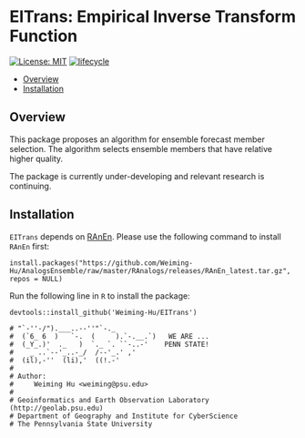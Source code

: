 # EITrans: Empirical Inverse Transform Function

[![License: MIT](https://img.shields.io/badge/License-MIT-yellow.svg)](https://opensource.org/licenses/MIT)
[![lifecycle](https://img.shields.io/badge/lifecycle-experimental-orange.svg)](https://www.tidyverse.org/lifecycle/#experimental)

<!-- vim-markdown-toc GitLab -->

* [Overview](#overview)
* [Installation](#installation)

<!-- vim-markdown-toc -->

## Overview

This package proposes an algorithm for ensemble forecast member selection. The algorithm selects ensemble members that have relative higher quality.

The package is currently under-developing and relevant research is continuing.


## Installation

`EITrans` depends on [RAnEn](https://weiming-hu.github.io/AnalogsEnsemble/). Please use the following command to install `RAnEn` first:

```
install.packages("https://github.com/Weiming-Hu/AnalogsEnsemble/raw/master/RAnalogs/releases/RAnEn_latest.tar.gz", repos = NULL)
```

Run the following line in `R` to install the package:

```
devtools::install_github('Weiming-Hu/EITrans')
```

```
# "`-''-/").___..--''"`-._
#  (`6_ 6  )   `-.  (     ).`-.__.`)   WE ARE ...
#  (_Y_.)'  ._   )  `._ `. ``-..-'    PENN STATE!
#    _ ..`--'_..-_/  /--'_.' ,'
#  (il),-''  (li),'  ((!.-'
# 
# Author: 
#     Weiming Hu <weiming@psu.edu>
#         
# Geoinformatics and Earth Observation Laboratory (http://geolab.psu.edu)
# Department of Geography and Institute for CyberScience
# The Pennsylvania State University
```
